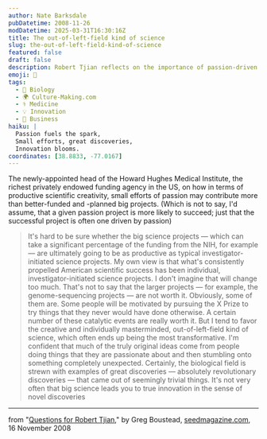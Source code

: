 ```yaml
---
author: Nate Barksdale
pubDatetime: 2008-11-26
modDatetime: 2025-03-31T16:30:16Z
title: The out-of-left-field kind of science
slug: the-out-of-left-field-kind-of-science
featured: false
draft: false
description: Robert Tjian reflects on the importance of passion-driven science over large-scale projects in fostering transformative discoveries.
emoji: 🎨
tags:
  - 🦠 Biology
  - 🌍 Culture-Making.com
  - ⚕️ Medicine
  - 💡 Innovation
  - 💼 Business
haiku: |
  Passion fuels the spark,  
  Small efforts, great discoveries,  
  Innovation blooms.
coordinates: [38.8833, -77.0167]
---
```


The newly-appointed head of the Howard Hughes Medical Institute, the richest privately endowed funding agency in the US, on how in terms of productive scientific creativity, small efforts of passion may contribute more than better-funded and -planned big projects. (Which is not to say, I'd assume, that a given passion project is more likely to succeed; just that the successful project is often one driven by passion)

> It's hard to be sure whether the big science projects — which can take a significant percentage of the funding from the NIH, for example — are ultimately going to be as productive as typical investigator-initiated science projects. My own view is that what's consistently propelled American scientific success has been individual, investigator-initiated science projects. I don't imagine that will change too much. That's not to say that the larger projects — for example, the genome-sequencing projects — are not worth it. Obviously, some of them are. Some people will be motivated by pursuing the X Prize to try things that they never would have done otherwise. A certain number of these catalytic events are really worth it. But I tend to favor the creative and individually masterminded, out-of-left-field kind of science, which often ends up being the most transformative. I'm confident that much of the truly original ideas come from people doing things that they are passionate about and then stumbling onto something completely unexpected. Certainly, the biological field is strewn with examples of great discoveries — absolutely revolutionary discoveries — that came out of seemingly trivial things. It's not very often that big science leads you to true innovation in the sense of novel discoveries

---

from "[Questions for Robert Tjian](http://www.seedmagazine.com/news/2008/11/robert_tjian.php?utm_source=seedmag-main&utm_medium=rss)," by Greg Boustead, [seedmagazine.com](http://www.seedmagazine.com/news/2008/11/robert_tjian.php?utm_source=seedmag-main&utm_medium=rss), 16 November 2008
